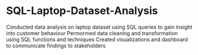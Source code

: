 # SQL-Laptop-Dataset-Analysis
Conducted data analysis on laptop dataset using SQL queries to gain insight into customer behaviour 
Permormed data cleaning and transformation using SQL functions and techniques 
Created visualizations and dashboard to communicate findings to stakeholders

